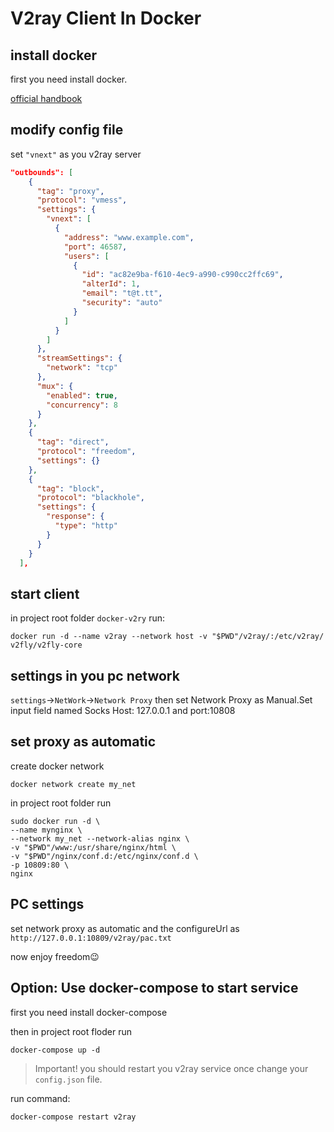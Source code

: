 # V2ray Client In Docker

## install docker

first you need install docker.

[official handbook](https://docs.docker.com/engine/install/ubuntu/)

## modify config file

set `"vnext"` as you v2ray server

```json
"outbounds": [
    {
      "tag": "proxy",
      "protocol": "vmess",
      "settings": {
        "vnext": [
          {
            "address": "www.example.com",
            "port": 46587,
            "users": [
              {
                "id": "ac82e9ba-f610-4ec9-a990-c990cc2ffc69",
                "alterId": 1,
                "email": "t@t.tt",
                "security": "auto"
              }
            ]
          }
        ]
      },
      "streamSettings": {
        "network": "tcp"
      },
      "mux": {
        "enabled": true,
        "concurrency": 8
      }
    },
    {
      "tag": "direct",
      "protocol": "freedom",
      "settings": {}
    },
    {
      "tag": "block",
      "protocol": "blackhole",
      "settings": {
        "response": {
          "type": "http"
        }
      }
    }
  ],
```

## start client

in project root folder `docker-v2ry` run:

```shell
docker run -d --name v2ray --network host -v "$PWD"/v2ray/:/etc/v2ray/ v2fly/v2fly-core
```

## settings in you pc network

`settings`->`NetWork`->`Network Proxy` then set Network Proxy as Manual.Set input field named Socks Host: 127.0.0.1 and port:10808

## set proxy as automatic

create docker network

```shell
docker network create my_net
```

in project root folder run

```shell
sudo docker run -d \
--name mynginx \
--network my_net --network-alias nginx \
-v "$PWD"/www:/usr/share/nginx/html \
-v "$PWD"/nginx/conf.d:/etc/nginx/conf.d \
-p 10809:80 \
nginx
```

## PC settings

set network proxy as automatic and the configureUrl as `http://127.0.0.1:10809/v2ray/pac.txt`

now enjoy freedom😉

## Option: Use docker-compose to start service

first you need install docker-compose

then in project root floder run

```shell
docker-compose up -d
```

> Important! you should restart you v2ray service once change your `config.json` file.

run command:

```shell
docker-compose restart v2ray
```
